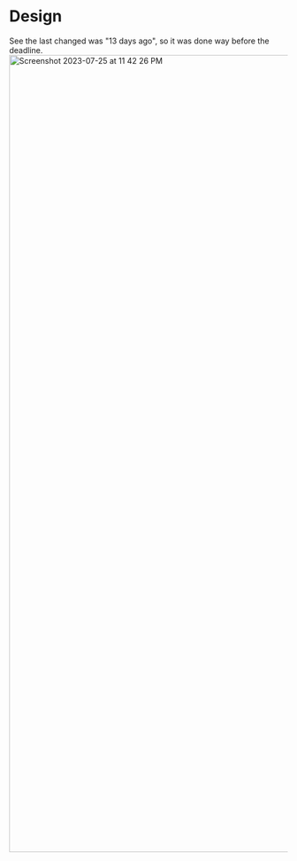 # Design
See the last changed was "13 days ago", so it was done way before the deadline.
<img width="1440" alt="Screenshot 2023-07-25 at 11 42 26 PM" src="https://github.com/bastien707/aws-project/assets/73294817/25df7b6b-6e6a-482c-a472-814faa675382">
